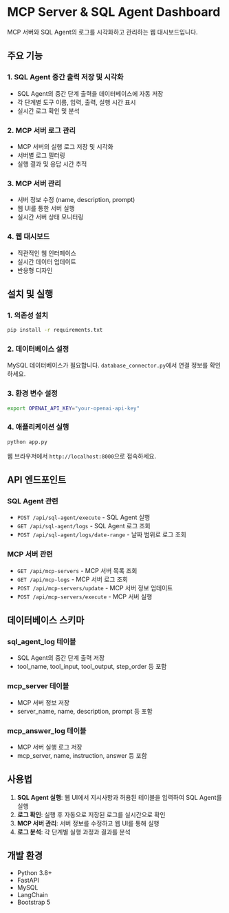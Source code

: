 # MCP Server & SQL Agent Dashboard

MCP 서버와 SQL Agent의 로그를 시각화하고 관리하는 웹 대시보드입니다.

## 주요 기능

### 1. SQL Agent 중간 출력 저장 및 시각화

- SQL Agent의 중간 단계 출력을 데이터베이스에 자동 저장
- 각 단계별 도구 이름, 입력, 출력, 실행 시간 표시
- 실시간 로그 확인 및 분석

### 2. MCP 서버 로그 관리

- MCP 서버의 실행 로그 저장 및 시각화
- 서버별 로그 필터링
- 실행 결과 및 응답 시간 추적

### 3. MCP 서버 관리

- 서버 정보 수정 (name, description, prompt)
- 웹 UI를 통한 서버 실행
- 실시간 서버 상태 모니터링

### 4. 웹 대시보드

- 직관적인 웹 인터페이스
- 실시간 데이터 업데이트
- 반응형 디자인

## 설치 및 실행

### 1. 의존성 설치

```bash
pip install -r requirements.txt
```

### 2. 데이터베이스 설정

MySQL 데이터베이스가 필요합니다. `database_connector.py`에서 연결 정보를 확인하세요.

### 3. 환경 변수 설정

```bash
export OPENAI_API_KEY="your-openai-api-key"
```

### 4. 애플리케이션 실행

```bash
python app.py
```

웹 브라우저에서 `http://localhost:8000`으로 접속하세요.

## API 엔드포인트

### SQL Agent 관련

- `POST /api/sql-agent/execute` - SQL Agent 실행
- `GET /api/sql-agent/logs` - SQL Agent 로그 조회
- `POST /api/sql-agent/logs/date-range` - 날짜 범위로 로그 조회

### MCP 서버 관련

- `GET /api/mcp-servers` - MCP 서버 목록 조회
- `GET /api/mcp-logs` - MCP 서버 로그 조회
- `POST /api/mcp-servers/update` - MCP 서버 정보 업데이트
- `POST /api/mcp-servers/execute` - MCP 서버 실행

## 데이터베이스 스키마

### sql_agent_log 테이블

- SQL Agent의 중간 단계 출력 저장
- tool_name, tool_input, tool_output, step_order 등 포함

### mcp_server 테이블

- MCP 서버 정보 저장
- server_name, name, description, prompt 등 포함

### mcp_answer_log 테이블

- MCP 서버 실행 로그 저장
- mcp_server, name, instruction, answer 등 포함

## 사용법

1. **SQL Agent 실행**: 웹 UI에서 지시사항과 허용된 테이블을 입력하여 SQL Agent를 실행
2. **로그 확인**: 실행 후 자동으로 저장된 로그를 실시간으로 확인
3. **MCP 서버 관리**: 서버 정보를 수정하고 웹 UI를 통해 실행
4. **로그 분석**: 각 단계별 실행 과정과 결과를 분석

## 개발 환경

- Python 3.8+
- FastAPI
- MySQL
- LangChain
- Bootstrap 5
